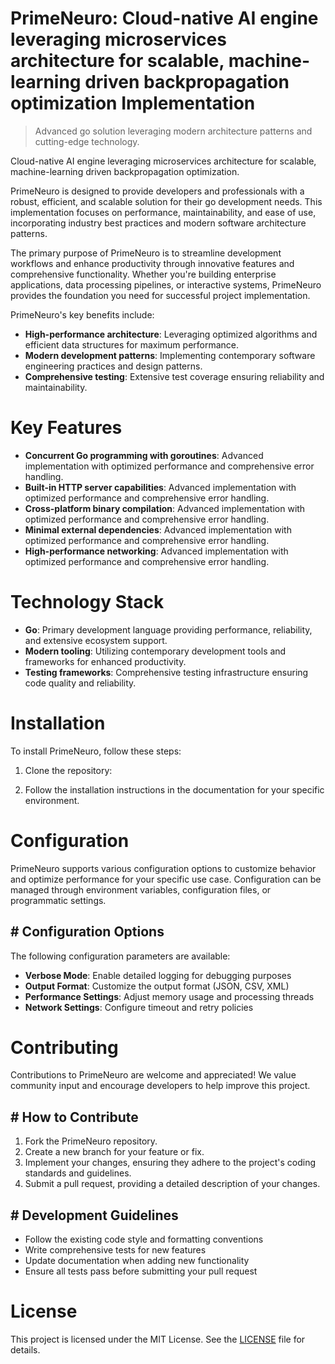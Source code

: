 <!-- fallback_PrimeNeuro_20250802173519_88826 -->

# PrimeNeuro: Cloud-native AI engine leveraging microservices architecture for scalable, machine-learning driven backpropagation optimization Implementation
> Advanced go solution leveraging modern architecture patterns and cutting-edge technology.

Cloud-native AI engine leveraging microservices architecture for scalable, machine-learning driven backpropagation optimization.

PrimeNeuro is designed to provide developers and professionals with a robust, efficient, and scalable solution for their go development needs. This implementation focuses on performance, maintainability, and ease of use, incorporating industry best practices and modern software architecture patterns.

The primary purpose of PrimeNeuro is to streamline development workflows and enhance productivity through innovative features and comprehensive functionality. Whether you're building enterprise applications, data processing pipelines, or interactive systems, PrimeNeuro provides the foundation you need for successful project implementation.

PrimeNeuro's key benefits include:

* **High-performance architecture**: Leveraging optimized algorithms and efficient data structures for maximum performance.
* **Modern development patterns**: Implementing contemporary software engineering practices and design patterns.
* **Comprehensive testing**: Extensive test coverage ensuring reliability and maintainability.

# Key Features

* **Concurrent Go programming with goroutines**: Advanced implementation with optimized performance and comprehensive error handling.
* **Built-in HTTP server capabilities**: Advanced implementation with optimized performance and comprehensive error handling.
* **Cross-platform binary compilation**: Advanced implementation with optimized performance and comprehensive error handling.
* **Minimal external dependencies**: Advanced implementation with optimized performance and comprehensive error handling.
* **High-performance networking**: Advanced implementation with optimized performance and comprehensive error handling.

# Technology Stack

* **Go**: Primary development language providing performance, reliability, and extensive ecosystem support.
* **Modern tooling**: Utilizing contemporary development tools and frameworks for enhanced productivity.
* **Testing frameworks**: Comprehensive testing infrastructure ensuring code quality and reliability.

# Installation

To install PrimeNeuro, follow these steps:

1. Clone the repository:


2. Follow the installation instructions in the documentation for your specific environment.

# Configuration

PrimeNeuro supports various configuration options to customize behavior and optimize performance for your specific use case. Configuration can be managed through environment variables, configuration files, or programmatic settings.

## # Configuration Options

The following configuration parameters are available:

* **Verbose Mode**: Enable detailed logging for debugging purposes
* **Output Format**: Customize the output format (JSON, CSV, XML)
* **Performance Settings**: Adjust memory usage and processing threads
* **Network Settings**: Configure timeout and retry policies

# Contributing

Contributions to PrimeNeuro are welcome and appreciated! We value community input and encourage developers to help improve this project.

## # How to Contribute

1. Fork the PrimeNeuro repository.
2. Create a new branch for your feature or fix.
3. Implement your changes, ensuring they adhere to the project's coding standards and guidelines.
4. Submit a pull request, providing a detailed description of your changes.

## # Development Guidelines

* Follow the existing code style and formatting conventions
* Write comprehensive tests for new features
* Update documentation when adding new functionality
* Ensure all tests pass before submitting your pull request

# License

This project is licensed under the MIT License. See the [LICENSE](https://github.com/cerenyilmazjinx/PrimeNeuro/blob/main/LICENSE) file for details.
